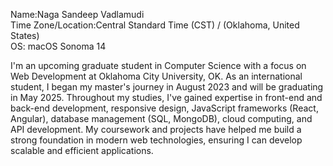 Name:Naga Sandeep Vadlamudi  
Time Zone/Location:Central Standard Time (CST) / (Oklahoma, United States)  
OS: macOS Sonoma 14

I'm an upcoming graduate student in Computer Science with a focus on Web Development at Oklahoma City University, OK.
As an international student, I began my master's journey in August 2023 and will be graduating in May 2025.
Throughout my studies, I've gained expertise in front-end and back-end development, responsive design, JavaScript frameworks (React, Angular), database management (SQL, MongoDB), cloud computing, and API development.
My coursework and projects have helped me build a strong foundation in modern web technologies, ensuring I can develop scalable and efficient applications.
